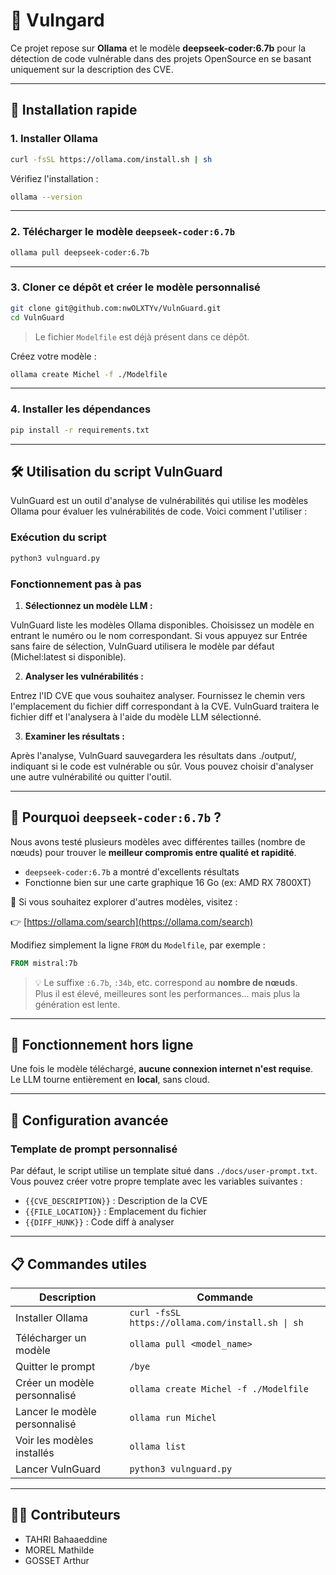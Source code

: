 # 🧠 Vulngard

Ce projet repose sur **Ollama** et le modèle **deepseek-coder:6.7b** pour la détection de code vulnérable dans des projets OpenSource en se basant uniquement sur la description des CVE.

---

## 🚀 Installation rapide

### 1. Installer Ollama

```bash
curl -fsSL https://ollama.com/install.sh | sh
```

Vérifiez l'installation :

```bash
ollama --version
```

---

### 2. Télécharger le modèle `deepseek-coder:6.7b`

```bash
ollama pull deepseek-coder:6.7b
```

---

### 3. Cloner ce dépôt et créer le modèle personnalisé

```bash
git clone git@github.com:nwOLXTYv/VulnGuard.git
cd VulnGuard
```

> Le fichier `Modelfile` est déjà présent dans ce dépôt.

Créez votre modèle :

```bash
ollama create Michel -f ./Modelfile
```

---

### 4. Installer les dépendances

```bash
pip install -r requirements.txt
```

---

## 🛠️ Utilisation du script VulnGuard

VulnGuard est un outil d'analyse de vulnérabilités qui utilise les modèles Ollama pour évaluer les vulnérabilités de code. Voici comment l'utiliser :

### Exécution du script

```bash
python3 vulnguard.py
```

### Fonctionnement pas à pas

1. **Sélectionnez un modèle LLM :**

VulnGuard liste les modèles Ollama disponibles.
Choisissez un modèle en entrant le numéro ou le nom correspondant. Si vous appuyez sur Entrée sans faire de sélection, VulnGuard utilisera le modèle par défaut (Michel:latest si disponible).

2. **Analyser les vulnérabilités :**

Entrez l'ID CVE que vous souhaitez analyser.
Fournissez le chemin vers l'emplacement du fichier diff correspondant à la CVE.
VulnGuard traitera le fichier diff et l'analysera à l'aide du modèle LLM sélectionné.

3. **Examiner les résultats :**

Après l'analyse, VulnGuard sauvegardera les résultats dans ./output/, indiquant si le code est vulnérable ou sûr.
Vous pouvez choisir d'analyser une autre vulnérabilité ou quitter l'outil.


---

## 🧠 Pourquoi `deepseek-coder:6.7b` ?

Nous avons testé plusieurs modèles avec différentes tailles (nombre de nœuds) pour trouver le **meilleur compromis entre qualité et rapidité**.

- `deepseek-coder:6.7b` a montré d'excellents résultats
- Fonctionne bien sur une carte graphique 16 Go (ex: AMD RX 7800XT)

📌 Si vous souhaitez explorer d'autres modèles, visitez :

👉 [https://ollama.com/search](https://ollama.com/search)

Modifiez simplement la ligne `FROM` du `Modelfile`, par exemple :

```Dockerfile
FROM mistral:7b
```

> 💡 Le suffixe `:6.7b`, `:34b`, etc. correspond au **nombre de nœuds**.  
> Plus il est élevé, meilleures sont les performances... mais plus la génération est lente.

---

## 📴 Fonctionnement hors ligne

Une fois le modèle téléchargé, **aucune connexion internet n'est requise**. Le LLM tourne entièrement en **local**, sans cloud.

---

## 🔧 Configuration avancée

### Template de prompt personnalisé

Par défaut, le script utilise un template situé dans `./docs/user-prompt.txt`. Vous pouvez créer votre propre template avec les variables suivantes :
- `{{CVE_DESCRIPTION}}` : Description de la CVE
- `{{FILE_LOCATION}}` : Emplacement du fichier
- `{{DIFF_HUNK}}` : Code diff à analyser

---

## 📋 Commandes utiles

| Description                      | Commande                                         |
|----------------------------------|--------------------------------------------------|
| Installer Ollama                 | `curl -fsSL https://ollama.com/install.sh \| sh` |
| Télécharger un modèle            | `ollama pull <model_name>`                       |
| Quitter le prompt                | `/bye`                                           |
| Créer un modèle personnalisé     | `ollama create Michel -f ./Modelfile`            |
| Lancer le modèle personnalisé    | `ollama run Michel`                              |
| Voir les modèles installés       | `ollama list`                                    |
| Lancer VulnGuard                 | `python3 vulnguard.py`                           |

---

## 🧑‍💻 Contributeurs

- TAHRI Bahaaeddine
- MOREL Mathilde
- GOSSET Arthur